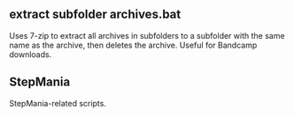 ## extract subfolder archives.bat
Uses 7-zip to extract all archives in subfolders to a subfolder with the same name as the archive, then deletes the archive. Useful for Bandcamp downloads.

## StepMania
StepMania-related scripts.